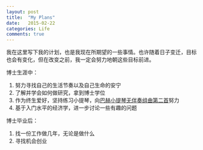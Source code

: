 ```yaml
---
layout: post
title:  "My Plans"
date:   2015-02-22
categories: Life
comments: true
---
```


我在这里写下我的计划，也是我现在所期望的一些事情。也许随着日子变迁，目标也会有变化，但在改变之前，我一定会努力地朝这些目标前进。

博士生涯中：

1. 努力寻找自己的生活节奏以及自己生命的安宁
2. 了解并学会如何做研究，拿到博士学位
3. 作为终生爱好，坚持练习小提琴，向[巴赫小提琴无伴奏组曲第二首](http://music.baidu.com/song/7986344)努力
4. 基于入门水平的经济学，进一步讨论一些有趣的问题

博士毕业后：

1. 找一份工作做几年，无论是做什么
2. 寻找机会创业




